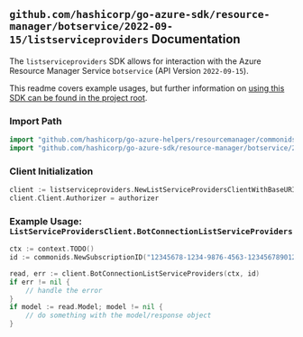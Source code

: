 
## `github.com/hashicorp/go-azure-sdk/resource-manager/botservice/2022-09-15/listserviceproviders` Documentation

The `listserviceproviders` SDK allows for interaction with the Azure Resource Manager Service `botservice` (API Version `2022-09-15`).

This readme covers example usages, but further information on [using this SDK can be found in the project root](https://github.com/hashicorp/go-azure-sdk/tree/main/docs).

### Import Path

```go
import "github.com/hashicorp/go-azure-helpers/resourcemanager/commonids"
import "github.com/hashicorp/go-azure-sdk/resource-manager/botservice/2022-09-15/listserviceproviders"
```


### Client Initialization

```go
client := listserviceproviders.NewListServiceProvidersClientWithBaseURI("https://management.azure.com")
client.Client.Authorizer = authorizer
```


### Example Usage: `ListServiceProvidersClient.BotConnectionListServiceProviders`

```go
ctx := context.TODO()
id := commonids.NewSubscriptionID("12345678-1234-9876-4563-123456789012")

read, err := client.BotConnectionListServiceProviders(ctx, id)
if err != nil {
	// handle the error
}
if model := read.Model; model != nil {
	// do something with the model/response object
}
```
